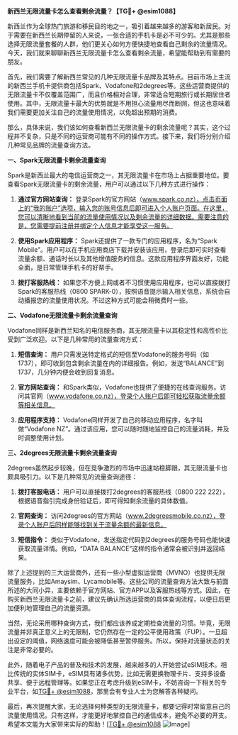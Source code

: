 **新西兰无限流量卡怎么查看剩余流量？【TG💪+ @esim1088】**

新西兰作为全球热门旅游和移民目的地之一，吸引着越来越多的游客和新居民。对于需要在新西兰长期停留的人来说，一张合适的手机卡是必不可少的。尤其是那些选择无限流量套餐的人群，他们更关心如何方便快捷地查看自己剩余的流量情况。今天，我们就来聊聊新西兰无限流量卡怎么查看剩余流量，希望能帮助到有需要的朋友。

首先，我们需要了解新西兰常见的几种无限流量卡品牌及其特点。目前市场上主流的新西兰手机卡提供商包括Spark、Vodafone和2degrees等。这些运营商提供的无限流量卡不仅覆盖范围广，而且价格相对合理，非常适合短期旅行或长期居住者使用。其中，无限流量卡最大的优势就是不用担心流量用尽而断网，但这也意味着我们需要更加关注自己的流量使用情况，以免超出预期的消费。

那么，具体来说，我们该如何查看新西兰无限流量卡的剩余流量呢？其实，这个过程并不复杂，只是不同的运营商可能有不同的操作方式。接下来，我们将分别介绍几种常见品牌的流量查询方法。

**一、Spark无限流量卡剩余流量查询**

Spark是新西兰最大的电信运营商之一，其无限流量卡在市场上占据重要地位。要查看Spark无限流量卡的剩余流量，用户可以通过以下几种方式进行操作：

1. **通过官方网站查询：**
   登录Spark的官方网站（www.spark.co.nz），点击页面上的“我的账户”选项，输入您的账号信息后即可进入个人账户页面。在这里，您可以清晰地看到当前的流量使用情况以及剩余流量的详细数据。需要注意的是，您需要提前注册并绑定个人信息才能享受这一服务。

2. **使用Spark应用程序：**
   Spark还提供了一款专门的应用程序，名为“Spark Mobile”。用户可以在手机应用商店下载并安装该应用，登录后即可实时查看流量余额、通话时长以及其他增值服务的信息。这款应用程序界面友好，功能全面，是日常管理手机卡的好帮手。

3. **拨打客服热线：**
   如果您不方便上网或者不习惯使用应用程序，也可以直接拨打Spark的客服热线（0800 SPARK-0），按照语音提示输入相关信息，系统会自动播报您的流量使用状况。不过这种方式可能会稍微费时一些。

**二、Vodafone无限流量卡剩余流量查询**

Vodafone同样是新西兰知名的电信服务商，其无限流量卡以其稳定性和高性价比受到广泛欢迎。以下是几种常用的流量查询方式：

1. **短信查询：**
   用户只需发送特定格式的短信至Vodafone的服务号码（如1737），即可收到包含剩余流量在内的详细报告。例如，发送“BALANCE”到1737，几分钟内便会收到回复消息。

2. **官方网站查询：**
   和Spark类似，Vodafone也提供了便捷的在线查询服务。访问其官网（www.vodafone.co.nz），登录个人账户后即可轻松获取流量余额等相关信息。

3. **应用程序支持：**
   Vodafone同样开发了自己的移动应用程序，名字叫做“Vodafone NZ”。通过该应用，您可以随时随地监控自己的流量消耗，并及时调整使用计划。

**三、2degrees无限流量卡剩余流量查询**

2degrees虽然起步较晚，但在竞争激烈的市场中迅速站稳脚跟，其无限流量卡也颇具吸引力。以下是几种常见的流量查询途径：

1. **拨打客服电话：**
   用户可以直接拨打2degrees的客服热线（0800 222 222），根据语音指引完成身份验证后，即可得知剩余流量的具体数值。

2. **官网查询：**
   访问2degrees的官方网站（www.2degreesmobile.co.nz），登录个人账户后同样能够找到关于流量余额的最新信息。

3. **短信指令：**
   类似于Vodafone，发送指定代码到2degrees的服务号码也能快速获取流量详情。例如，“DATA BALANCE”这样的指令通常会被识别并返回结果。

除了上述提到的三大运营商外，还有一些小型虚拟运营商（MVNO）也提供无限流量服务，比如Amaysim、Lycamobile等。这些公司的流量查询方法大致与前面所述的大同小异，主要依赖于官方网站、官方APP以及客服热线等方式。因此，在购买新西兰无限流量卡之前，建议先确认所选运营商的具体查询流程，以便日后更加便利地管理自己的流量资源。

当然，无论采用哪种查询方式，我们都应该养成定期检查流量的习惯。毕竟，无限流量并非真正意义上的无限制，它仍然存在一定的公平使用政策（FUP）。一旦超出设定的阈值，网络速度可能会被降低甚至暂停服务。所以，保持对流量状态的关注是非常必要的。

此外，随着电子产品的普及和技术的发展，越来越多的人开始尝试eSIM技术。相比传统的实体SIM卡，eSIM具有诸多优势，比如无需更换物理卡片、支持多设备共享、便于远程管理等。如果您正在考虑升级到eSIM卡，不妨咨询一下相关的专业平台，如[TG💪+ @esim1088](https://t.me/s/esim1088)，那里会有专业人士为您解答各种疑问。

最后，再次提醒大家，无论选择何种类型的无限流量卡，都要记得时常留意自己的流量使用情况。只有这样，才能更好地掌控自己的通信成本，避免不必要的开支。希望本文能为大家带来实际的帮助！[[TG💪+ @esim1088](https://t.me/s/esim1088) ![Image](https://i.postimg.cc/4NQfJmqS/Snipaste-2025-05-13-00-14-12.png)]